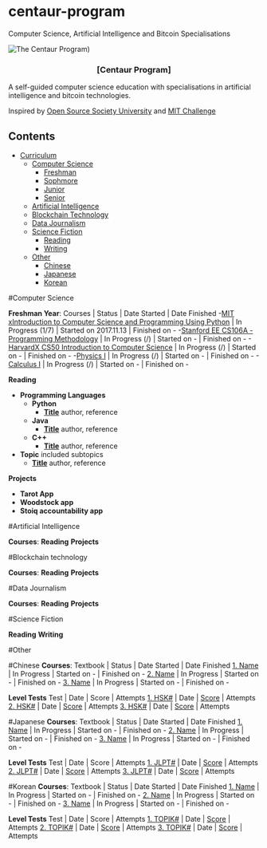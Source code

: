 # centaur-program
Computer Science, Artificial Intelligence and Bitcoin Specialisations

![The Centaur Program)](https://i.imgur.com/wc8aPkZ.png)

<h3 align="center">[Centaur Program]</h3>
<p>
  A self-guided computer science education with specialisations in artificial intelligence and bitcoin technologies.

  Inspired by [Open Source Society University](https://github.com/ossu/computer-science) and [MIT Challenge](http://www.scotthyoung.com/blog/myprojects/mit-challenge-2/)
</p>

## Contents
- [Curriculum](#curriculum)
  - [Computer Science](#computer-science)
    - [Freshman](#Freshman)
    - [Sophmore](#Sophmore)
    - [Junior](#Junior)
    - [Senior](#Senior)
  - [Artificial Intelligence](#artificial-intelligence)
  - [Blockchain Technology](#blockchain-technology)
  - [Data Journalism](#data-journalism)
  - [Science Fiction](#science-fiction)
    - [Reading](#Reading)
    - [Writing](#Writing)
  - [Other](#other)
    - [Chinese](#Chinese)
    - [Japanese](#Japanese)
    - [Korean](#Korean)

#Computer Science

**Freshman Year**:
Courses | Status | Date Started | Date Finished
-[MIT xIntroduction to Computer Science and Programming Using Python](https://courses.edx.org/courses/course-v1:MITx+6.00.1x+2T2017_2/course/) | In Progress (1/7) | Started on 2017.11.13 | Finished on -
-[Stanford EE CS106A - Programming Methodology](https://see.stanford.edu/Course/CS106A) | In Progress (/) | Started on - | Finished on -
-[HarvardX CS50 Introduction to Computer Science](https://courses.edx.org/courses/course-v1:HarvardX+CS50+X/course/) | In Progress (/) | Started on - | Finished on -
-[Physics I](url) | In Progress (/) | Started on - | Finished on -
-[Calculus I](url) | In Progress (/) | Started on - | Finished on -

**Reading**
- **Programming Languages**
  - **Python**
    - **[Title](link)** author, reference
  - **Java**
    - **[Title](link)** author, reference
  - **C++**
    - **[Title](link)** author, reference  
- **Topic** included subtopics
  - **[Title](link)** author, reference

**Projects**
- **Tarot App**
- **Woodstock app**
- **Stoiq accountability app**

#Artificial Intelligence

**Courses**:
**Reading**
**Projects**

#Blockchain technology

**Courses**:
**Reading**
**Projects**

#Data Journalism

**Courses**:
**Reading**
**Projects**

#Science Fiction

**Reading**
**Writing**


#Other

#Chinese
**Courses**:
Textbook | Status | Date Started | Date Finished
[1. Name](url) | In Progress | Started on - | Finished on -
[2. Name](url) | In Progress | Started on - | Finished on -
[3. Name](url) | In Progress | Started on - | Finished on -

**Level Tests**
Test | Date | Score | Attempts
[1. HSK#](url) | Date | [Score](scan) | Attempts
[2. HSK#](url) | Date | [Score](scan) | Attempts
[3. HSK#](url) | Date | [Score](scan) | Attempts


#Japanese
**Courses**:
Textbook | Status | Date Started | Date Finished
[1. Name](url) | In Progress | Started on - | Finished on -
[2. Name](url) | In Progress | Started on - | Finished on -
[3. Name](url) | In Progress | Started on - | Finished on -

**Level Tests**
Test | Date | Score | Attempts
[1. JLPT#](url) | Date | [Score](scan) | Attempts
[2. JLPT#](url) | Date | [Score](scan) | Attempts
[3. JLPT#](url) | Date | [Score](scan) | Attempts


#Korean
**Courses**:
Textbook | Status | Date Started | Date Finished
[1. Name](url) | In Progress | Started on - | Finished on -
[2. Name](url) | In Progress | Started on - | Finished on -
[3. Name](url) | In Progress | Started on - | Finished on -

**Level Tests**
Test | Date | Score | Attempts
[1. TOPIK#](url) | Date | [Score](scan) | Attempts
[2. TOPIK#](url) | Date | [Score](scan) | Attempts
[3. TOPIK#](url) | Date | [Score](scan) | Attempts

